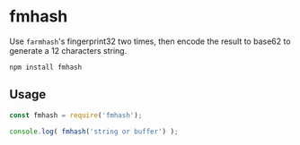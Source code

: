 fmhash
======

Use `farmhash`'s fingerprint32 two times, then encode the result to base62 to generate a 12 characters string.

`npm install fmhash`

## Usage ##

```javascript
const fmhash = require('fmhash');

console.log( fmhash('string or buffer') );
```